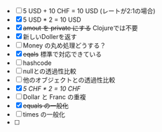 - [ ] 5 USD + 10 CHF = 10 USD (レートが2:1の場合)
- [x] 5 USD * 2 = 10 USD
- [x] ~~amout を private にする~~ Clojureでは不要
- [x] 新しいDollerを返す
- [ ] Money の丸め処理どうする？
- [x] ~~eqals~~ 標準で対応できている
- [ ] hashcode
- [ ] nullとの透過性比較
- [ ] 他のオブジェクトとの透過性比較
- [x] _5 CHF * 2 = 10 CHF_
- [ ] Dollar と Franc の重複
- [x] ~~equals の一般化~~
- [ ] times の一般化
- [ ] 